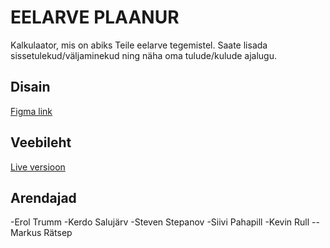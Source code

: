 # EELARVE PLAANUR

Kalkulaator, mis on abiks Teile eelarve tegemistel. Saate lisada sissetulekud/väljaminekud ning näha oma tulude/kulude ajalugu.

## Disain

[Figma link](https://www.figma.com/file/J8dmu3VPZsOUlB1Kuz6dPc/Kalkulaator?node-id=0%3A1)

## Veebileht

[Live versioon]()

## Arendajad
-Erol Trumm
-Kerdo Salujärv
-Steven Stepanov
-Siivi Pahapill
-Kevin Rull
--Markus Rätsep
